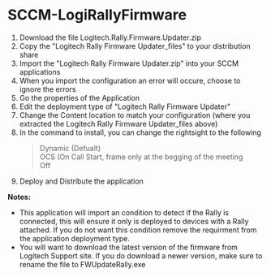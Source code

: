 # SCCM-LogiRallyFirmware
<ol>
  <li>Download the file Logitech.Rally.Firmware.Updater.zip</li>
  <li>Copy the "Logitech Rally Firmware Updater_files" to your distribution share</li>
  <li>Import the "Logitech Rally Firmware Updater.zip" into your SCCM applications</li>
  <li>When you import the configuration an error will occure, choose to ignore the errors</li>
  <li>Go the properties of the Application</li>
  <li>Edit the deployment type of "Logitech Rally Firmware Updater"</li>
  <li>Change the Content location to match your configuration (where you extracted the Logitech Rally Firmware Updater_files above)</li>
  <li>In the command to install, you can change the rightsight to the following<br>
    <blockquote>
      Dynamic (Defualt)<br>
      OCS (On Call Start, frame only at the begging of the meeting<br>
      Off
      </blockquote>
  <li>Deploy and Distribute the application</li>
  </ol>
  <B>Notes:</B>
<ul>
  <li>This application will import an condition to detect if the Rally is connected, this will ensure it only is deployed to devices with a Rally attached. If you do not want this condition remove the requirment from the application deployment type.</li>
  <li>You will want to download the latest version of the firmware from Logitech Support site. If you do download a newer version, make sure to rename the file to FWUpdateRally.exe</li>
  </ul>
  
